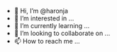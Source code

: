 - 👋 Hi, I’m @haronja
- 👀 I’m interested in ...
- 🌱 I’m currently learning ...
- 💞️ I’m looking to collaborate on ...
- 📫 How to reach me ...

<!---
haronja/haronja is a ✨ special ✨ repository because its `README.md` (this file) appears on your GitHub profile.
You can click the Preview link to take a look at your changes.
--->
